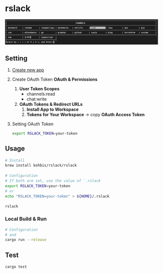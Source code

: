 # rslack

![select channel](https://github.com/kohbis/rslack/blob/main/docs/image/select_channel.png?raw=true)

## Setting

1. [Create new app](https://api.slack.com/apps)

1. Create OAuth Token
    **OAuth & Permissions**
    1. **User Token Scopes**
        - channels:read
        - chat:write
    1. **OAuth Tokens & Redirect URLs**
        1. **Install App to Workspace**
        2. **Tokens for Your Workspace** -> copy **OAuth Access Token**

1. Setting OAuth Token

    ```bash
    export RSLACK_TOKEN=your-token
    ```

## Usage

```bash
# Install
brew install kohbis/rslack/rslack

# Configuration
# If both are set, use the value of `.rslack
export RSLACK_TOKEN=your-token
# or
echo "RSLACK_TOKEN=your-token" > ${HOME}/.rslack

rslack
```

### Local Build & Run

```bash
# Configuration
# and
cargo run --release
```

## Test

```bash
cargo test
```
